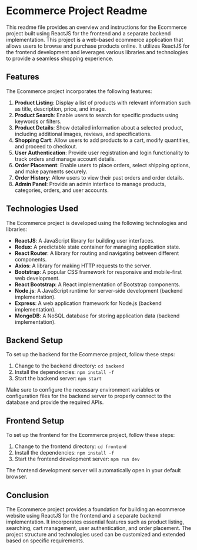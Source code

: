 # Ecommerce Project Readme

This readme file provides an overview and instructions for the Ecommerce project built using ReactJS for the frontend and a separate backend implementation. This project is a web-based ecommerce application that allows users to browse and purchase products online. It utilizes ReactJS for the frontend development and leverages various libraries and technologies to provide a seamless shopping experience.

## Features

The Ecommerce project incorporates the following features:

1. **Product Listing**: Display a list of products with relevant information such as title, description, price, and image.
2. **Product Search**: Enable users to search for specific products using keywords or filters.
3. **Product Details**: Show detailed information about a selected product, including additional images, reviews, and specifications.
4. **Shopping Cart**: Allow users to add products to a cart, modify quantities, and proceed to checkout.
5. **User Authentication**: Provide user registration and login functionality to track orders and manage account details.
6. **Order Placement**: Enable users to place orders, select shipping options, and make payments securely.
7. **Order History**: Allow users to view their past orders and order details.
8. **Admin Panel**: Provide an admin interface to manage products, categories, orders, and user accounts.

## Technologies Used

The Ecommerce project is developed using the following technologies and libraries:

- **ReactJS**: A JavaScript library for building user interfaces.
- **Redux**: A predictable state container for managing application state.
- **React Router**: A library for routing and navigating between different components.
- **Axios**: A library for making HTTP requests to the server.
- **Bootstrap**: A popular CSS framework for responsive and mobile-first web development.
- **React Bootstrap**: A React implementation of Bootstrap components.
- **Node.js**: A JavaScript runtime for server-side development (backend implementation).
- **Express**: A web application framework for Node.js (backend implementation).
- **MongoDB**: A NoSQL database for storing application data (backend implementation).

## Backend Setup

To set up the backend for the Ecommerce project, follow these steps:

1. Change to the backend directory: `cd backend`
2. Install the dependencies: `npm install -f`
3. Start the backend server: `npm start`

Make sure to configure the necessary environment variables or configuration files for the backend server to properly connect to the database and provide the required APIs.

## Frontend Setup

To set up the frontend for the Ecommerce project, follow these steps:

1. Change to the frontend directory: `cd frontend`
2. Install the dependencies: `npm install -f`
3. Start the frontend development server: `npm run dev`

The frontend development server will automatically open in your default browser.

## Conclusion

The Ecommerce project provides a foundation for building an ecommerce website using ReactJS for the frontend and a separate backend implementation. It incorporates essential features such as product listing, searching, cart management, user authentication, and order placement. The project structure and technologies used can be customized and extended based on specific requirements.
